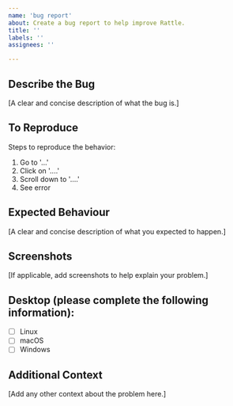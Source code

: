 ```yaml
---
name: 'bug report'
about: Create a bug report to help improve Rattle.
title: ''
labels: ''
assignees: ''

---
```


## Describe the Bug

[A clear and concise description of what the bug is.]

## To Reproduce

Steps to reproduce the behavior:
1. Go to '...'
2. Click on '....'
3. Scroll down to '....'
4. See error

## Expected Behaviour

[A clear and concise description of what you expected to happen.]

## Screenshots

[If applicable, add screenshots to help explain your problem.]

## Desktop (please complete the following information):

 - [ ] Linux
 - [ ] macOS
 - [ ] Windows

## Additional Context

[Add any other context about the problem here.]
